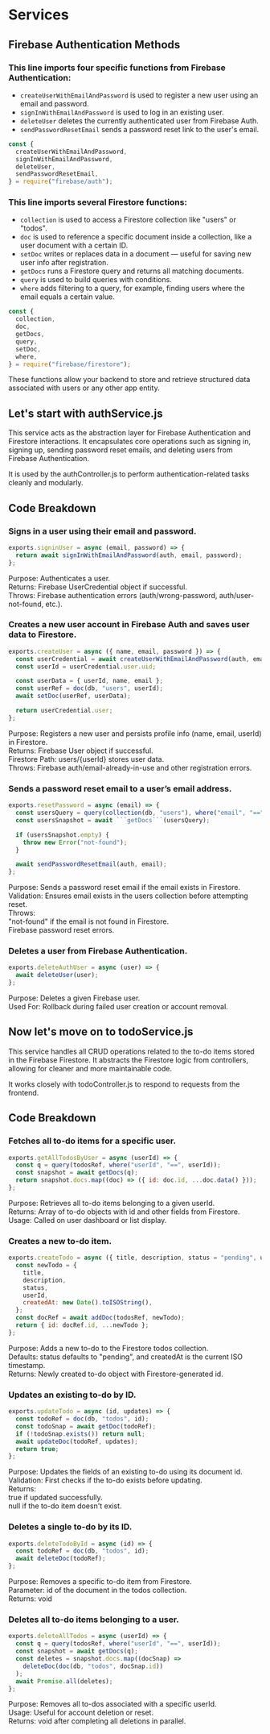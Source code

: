 # Services
##  Firebase Authentication Methods
### This line imports four specific functions from Firebase Authentication:

- ```createUserWithEmailAndPassword``` is used to register a new user using an email and password.
- ```signInWithEmailAndPassword``` is used to log in an existing user.
- ```deleteUser``` deletes the currently authenticated user from Firebase Auth.
- ```sendPasswordResetEmail``` sends a password reset link to the user's email.

```js
const {
  createUserWithEmailAndPassword,
  signInWithEmailAndPassword,
  deleteUser,
  sendPasswordResetEmail,
} = require("firebase/auth");

```
### This line imports several Firestore functions:

- ```collection``` is used to access a Firestore collection like "users" or "todos".
- ```doc``` is used to reference a specific document inside a collection, like a user document with a certain ID.
- ```setDoc``` writes or replaces data in a document — useful for saving new user info after registration.
- ```getDocs``` runs a Firestore query and returns all matching documents.
- ```query``` is used to build queries with conditions.
- ```where``` adds filtering to a query, for example, finding users where the email equals a certain value.

```js
const {
  collection,
  doc,
  getDocs,
  query,
  setDoc,
  where,
} = require("firebase/firestore");
```


These functions allow your backend to store and retrieve structured data associated with users or any other app entity.

## Let's start with authService.js

This service acts as the abstraction layer for Firebase Authentication and Firestore interactions. It encapsulates core operations such as signing in, signing up, sending password reset emails, and deleting users from Firebase Authentication.

It is used by the authController.js to perform authentication-related tasks cleanly and modularly.

## Code Breakdown

### Signs in a user using their email and password.

```js
exports.signinUser = async (email, password) => {
  return await signInWithEmailAndPassword(auth, email, password);
};
```

Purpose: Authenticates a user.<br>
Returns: Firebase UserCredential object if successful.<br>
Throws: Firebase authentication errors (auth/wrong-password, auth/user-not-found, etc.).<br>

### Creates a new user account in Firebase Auth and saves user data to Firestore.

```js
exports.createUser = async ({ name, email, password }) => {
  const userCredential = await createUserWithEmailAndPassword(auth, email, password);
  const userId = userCredential.user.uid;

  const userData = { userId, name, email };
  const userRef = doc(db, "users", userId);
  await setDoc(userRef, userData);

  return userCredential.user;
};

```

Purpose: Registers a new user and persists profile info (name, email, userId) in Firestore.<br>
Returns: Firebase User object if successful.<br>
Firestore Path: users/{userId} stores user data.<br>
Throws: Firebase auth/email-already-in-use and other registration errors.<br>

### Sends a password reset email to a user’s email address.

```js
exports.resetPassword = async (email) => {
  const usersQuery = query(collection(db, "users"), where("email", "==", email));
  const usersSnapshot = await ```getDocs```(usersQuery);

  if (usersSnapshot.empty) {
    throw new Error("not-found");
  }

  await sendPasswordResetEmail(auth, email);
};
```

Purpose: Sends a password reset email if the email exists in Firestore.<br>
Validation: Ensures email exists in the users collection before attempting reset.<br>
Throws:<br>
"not-found" if the email is not found in Firestore.<br>
Firebase password reset errors.

### Deletes a user from Firebase Authentication.

```js
exports.deleteAuthUser = async (user) => {
  await deleteUser(user);
};

```

Purpose: Deletes a given Firebase user.<br>
Used For: Rollback during failed user creation or account removal.<br>

## Now let's move on to todoService.js

This service handles all CRUD operations related to the to-do items stored in the Firebase Firestore. It abstracts the Firestore logic from controllers, allowing for cleaner and more maintainable code.

It works closely with todoController.js to respond to requests from the frontend.

## Code Breakdown

### Fetches all to-do items for a specific user.

```js
exports.getAllTodosByUser = async (userId) => {
  const q = query(todosRef, where("userId", "==", userId));
  const snapshot = await getDocs(q);
  return snapshot.docs.map((doc) => ({ id: doc.id, ...doc.data() }));
};
```

Purpose: Retrieves all to-do items belonging to a given userId.<br>
Returns: Array of to-do objects with id and other fields from Firestore.<br>
Usage: Called on user dashboard or list display.<br>

###  Creates a new to-do item.

```js
exports.createTodo = async ({ title, description, status = "pending", userId }) => {
  const newTodo = {
    title,
    description,
    status,
    userId,
    createdAt: new Date().toISOString(),
  };
  const docRef = await addDoc(todosRef, newTodo);
  return { id: docRef.id, ...newTodo };
};

```

Purpose: Adds a new to-do to the Firestore todos collection.<br>
Defaults: status defaults to "pending", and createdAt is the current ISO timestamp.<br>
Returns: Newly created to-do object with Firestore-generated id.<br>

### Updates an existing to-do by ID.
```js
exports.updateTodo = async (id, updates) => {
  const todoRef = doc(db, "todos", id);
  const todoSnap = await getDoc(todoRef);
  if (!todoSnap.exists()) return null;
  await updateDoc(todoRef, updates);
  return true;
};
```

Purpose: Updates the fields of an existing to-do using its document id.<br>
Validation: First checks if the to-do exists before updating.<br>
Returns:<br>
true if updated successfully.<br>
null if the to-do item doesn't exist.<br>

### Deletes a single to-do by its ID.

```js
exports.deleteTodoById = async (id) => {
  const todoRef = doc(db, "todos", id);
  await deleteDoc(todoRef);
};
```

Purpose: Removes a specific to-do item from Firestore.<br>
Parameter: id of the document in the todos collection.<br>
Returns: void<br>

###  Deletes all to-do items belonging to a user.
```js
exports.deleteAllTodos = async (userId) => {
  const q = query(todosRef, where("userId", "==", userId));
  const snapshot = await getDocs(q);
  const deletes = snapshot.docs.map((docSnap) =>
    deleteDoc(doc(db, "todos", docSnap.id))
  );
  await Promise.all(deletes);
};

```

Purpose: Removes all to-dos associated with a specific userId.<br>
Usage: Useful for account deletion or reset.<br>
Returns: void after completing all deletions in parallel.
